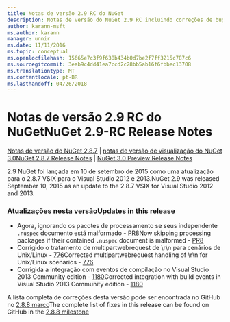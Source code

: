 ```yaml
---
title: Notas de versão 2.9 RC do NuGet
description: Notas de versão do NuGet 2.9 RC incluindo correções de bugs, problemas conhecidos, recursos adicionados e DCRs.
author: karann-msft
ms.author: karann
manager: unnir
ms.date: 11/11/2016
ms.topic: conceptual
ms.openlocfilehash: 15665e7c3f9f638b434b0d7be2f7ff3215c787c6
ms.sourcegitcommit: 3eab9c4dd41ea7ccd2c28bb5ab16f6fbbec13708
ms.translationtype: MT
ms.contentlocale: pt-BR
ms.lasthandoff: 04/26/2018
---
```

# <a name="nuget-29-rc-release-notes"></a><span data-ttu-id="b2eab-103">Notas de versão 2.9 RC do NuGet</span><span class="sxs-lookup"><span data-stu-id="b2eab-103">NuGet 2.9-RC Release Notes</span></span>

<span data-ttu-id="b2eab-104">[Notas de versão do NuGet 2.8.7](../release-notes/nuget-2.8.7.md) | [notas de versão de visualização do NuGet 3.0](../release-notes/nuget-3.0-preview.md)</span><span class="sxs-lookup"><span data-stu-id="b2eab-104">[NuGet 2.8.7 Release Notes](../release-notes/nuget-2.8.7.md) | [NuGet 3.0 Preview Release Notes](../release-notes/nuget-3.0-preview.md)</span></span>

<span data-ttu-id="b2eab-105">2.9 NuGet foi lançada em 10 de setembro de 2015 como uma atualização para o 2.8.7 VSIX para o Visual Studio 2012 e 2013.</span><span class="sxs-lookup"><span data-stu-id="b2eab-105">NuGet 2.9 was released September 10, 2015 as an update to the 2.8.7 VSIX for Visual Studio 2012 and 2013.</span></span>

### <a name="updates-in-this-release"></a><span data-ttu-id="b2eab-106">Atualizações nesta versão</span><span class="sxs-lookup"><span data-stu-id="b2eab-106">Updates in this release</span></span>

* <span data-ttu-id="b2eab-107">Agora, ignorando os pacotes de processamento se seus independente `.nuspec` documento está malformado - [PR8](https://github.com/NuGet/NuGet2/pull/8)</span><span class="sxs-lookup"><span data-stu-id="b2eab-107">Now skipping processing packages if their contained `.nuspec` document is malformed - [PR8](https://github.com/NuGet/NuGet2/pull/8)</span></span>
* <span data-ttu-id="b2eab-108">Corrigido o tratamento de multipartwebrequest de \r\n para cenários de Unix/Linux - [776](https://github.com/NuGet/Home/issues/776)</span><span class="sxs-lookup"><span data-stu-id="b2eab-108">Corrected multipartwebrequest handling of \r\n for Unix/Linux scenarios - [776](https://github.com/NuGet/Home/issues/776)</span></span>
* <span data-ttu-id="b2eab-109">Corrigida a integração com eventos de compilação no Visual Studio 2013 Community edition - [1180](https://github.com/NuGet/Home/issues/1180)</span><span class="sxs-lookup"><span data-stu-id="b2eab-109">Corrected integration with build events in Visual Studio 2013 Community edition - [1180](https://github.com/NuGet/Home/issues/1180)</span></span>


<span data-ttu-id="b2eab-110">A lista completa de correções desta versão pode ser encontrada no GitHub no [2.8.8 marco](https://github.com/NuGet/Home/issues?q=milestone%3A2.8.8+is%3Aclosed)</span><span class="sxs-lookup"><span data-stu-id="b2eab-110">The complete list of fixes in this release can be found on GitHub in the [2.8.8 milestone](https://github.com/NuGet/Home/issues?q=milestone%3A2.8.8+is%3Aclosed)</span></span>
